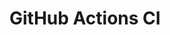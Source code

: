 # GitHub Actions CI
























































































































































































































































































































































































































































































































































































































































































































































































































































































































































































































































































































































































































































































































































































































































































































































































































































































































































































































































































































































































































































































































































































































































































































































































































































